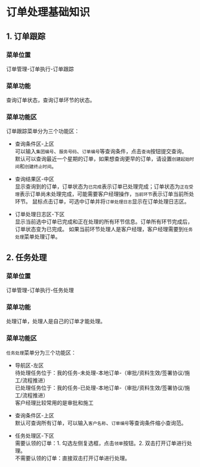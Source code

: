 # 订单处理基础知识

## 1. 订单跟踪  

### 菜单位置  
订单管理-订单执行-订单跟踪  

### 菜单功能  
查询订单状态，查询订单环节的状态。

### 菜单功能区  
订单跟踪菜单分为三个功能区：  

  * 查询条件区-上区  
  可以输入`集团编号`、`服务号码`、`订单编号`等查询条件，点击`查询`按钮提交查询。  
  默认可以查询最近一个星期的订单，如果想查询更早的订单，请设置`创建起始时间`和`创建终止时间`。

  * 查询结果区-中区  
  显示查询到的订单，订单状态为`已完成`表示订单已处理完成；订单状态为`正在受理`表示订单尚未处理完成，可能需要客户经理操作，`当前环节`表示订单当前所处环节。
  鼠标点击订单，可选中订单并将`订单处理日志`显示在订单处理日志区。  

  * 订单处理日志区-下区  
  显示当前选中订单已完成和正在处理的所有环节信息。订单所有环节完成后，订单状态变为已完成。
  如果当前环节处理人是客户经理，客户经理需要到`任务处理`菜单处理订单。

## 2. 任务处理  

  ### 菜单位置  
  订单管理-订单执行-任务处理  

  ### 菜单功能  
  处理订单，处理人是自己的订单才能处理。

  ### 菜单功能区  
  `任务处理`菜单分为三个功能区：  

  * 导航区-左区  
  待处理任务位于：我的任务-未处理-本地订单-（审批/资料生效/签署协议/施工/流程推进）  
  已处理任务位于：我的任务-已处理-本地订单-（审批/资料生效/签署协议/施工/流程推进）  
  客户经理比较常用的是审批和施工

  * 查询条件区-上区  
  默认可查询所有订单，可以输入`客户名称`、`订单编号`等查询条件缩小查询范。  

  * 任务处理区-下区  
  需要认领的订单：1. 勾选左侧复选框，点击`领单`按钮。2. 双击打开订单进行处理。  
  不需要认领的订单：直接双击打开订单进行处理。  
